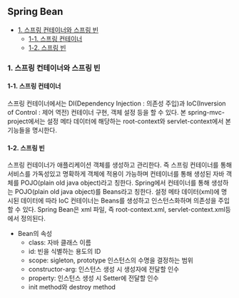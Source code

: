 ## Spring Bean
- [1. 스프링 컨테이너와 스프링 빈]("#1.-스프링-컨테이너와-스프링-빈")
    + [1-1. 스프링 컨테이너]("#1-1.-스프링-컨테이너")
    + [1-2. 스프링 빈]("#1-2.-스프링-빈")


### 1. 스프링 컨테이너와 스프링 빈

#### 1-1. 스프링 컨테이너
스프링 컨테이너에서는 DI(Dependency Injection : 의존성 주입)과 IoC(Inversion of Control : 제어 역전) 컨테이너 구현, 객체 설정 등을 할 수 있다.
본 spring-mvc-project에서는 설정 메타 데이터에 해당하는 root-context와 servlet-context에서 본 기능들을 명시한다.

#### 1-2. 스프링 빈
스프링 컨테이너가 애플리케이션 객체를 생성하고 관리한다. 즉 스프링 컨테이너를 통해 서비스를 가독성있고 명확하게 객체에 적용이 가능하며 컨테이너를 통해 생성된 자바 객체를
POJO(plain old java object)라고 칭한다. Spring에서 컨테이너를 통해 생성하는 POJO(plain old java object)를 Beans라고 칭한다.
설정 메타 데이터(xml)에 명시된 데이터에 따라 IoC 컨테이너는 Beans를 생성하고 인스턴스화하며 의존성을 주입할 수 있다.
Spring Bean은 xml 파일, 즉 root-context.xml, servlet-context.xml등에서 정의된다.

- Bean의 속성
  + class: 자바 클래스 이름
  + id: 빈을 식별하는 용도의 ID
  + scope: sigleton, prototype 인스턴스의 수명을 결정하는 범위
  + constructor-arg: 인스턴스 생성 시 생성자에 전달할 인수
  + property: 인스턴스 생성 시 Setter에 전달할 인수
  + init method와 destroy method


























